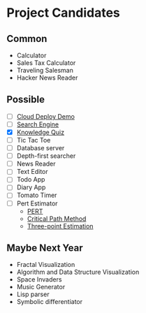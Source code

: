 # Project Candidates

## Common
* Calculator
* Sales Tax Calculator
* Traveling Salesman
* Hacker News Reader

## Possible
* [ ] [Cloud Deploy Demo](https://github.com/elainechan/notes/blob/master/Devops/deployment-demo.md)
* [ ] [Search Engine](https://blog.kabir.ml/posts/inside-wade)
* [x] [Knowledge Quiz](https://elainechan.github.io/webdev/quiz/index.html)
* [ ] Tic Tac Toe
* [ ] Database server
* [ ] Depth-first searcher
* [ ] News Reader
* [ ] Text Editor
* [ ] Todo App
* [ ] Diary App
* [ ] Tomato Timer
* [ ] Pert Estimator
    * [PERT](https://en.wikipedia.org/wiki/Program_evaluation_and_review_technique)
    * [Critical Path Method](https://en.wikipedia.org/wiki/Critical_path_method)
    * [Three-point Estimation](https://en.wikipedia.org/wiki/Three-point_estimation)

## Maybe Next Year
* Fractal Visualization
* Algorithm and Data Structure Visualization
* Space Invaders
* Music Generator
* Lisp parser
* Symbolic differentiator

